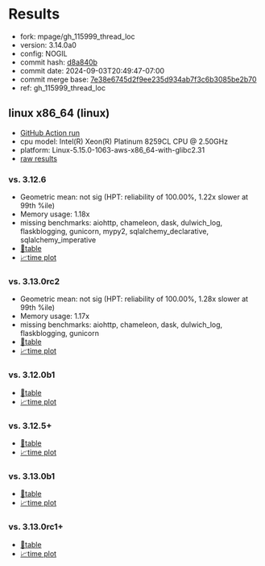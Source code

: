 # Results

- fork: mpage/gh_115999_thread_loc
- version: 3.14.0a0
- config: NOGIL
- commit hash: [d8a840b](https://github.com/mpage/cpython/commit/d8a840b)
- commit date: 2024-09-03T20:49:47-07:00
- commit merge base: [7e38e6745d2f9ee235d934ab7f3c6b3085be2b70](https://github.com/python/cpython/commit/7e38e6745d2f9ee235d934ab7f3c6b3085be2b70)
- ref: gh_115999_thread_loc

## linux x86_64 (linux)

- [GitHub Action run](https://github.com/facebookexperimental/free-threading-benchmarking/actions/runs/10694784445)
- cpu model: Intel(R) Xeon(R) Platinum 8259CL CPU @ 2.50GHz
- platform: Linux-5.15.0-1063-aws-x86_64-with-glibc2.31
- [raw results](bm-20240903-linux-x86_64-mpage-gh_115999_thread_loc-3.14.0a0-d8a840b.json)

### vs. 3.12.6

- Geometric mean: not sig (HPT: reliability of 100.00%, 1.22x slower at 99th %ile)
- Memory usage: 1.18x
- missing benchmarks: aiohttp, chameleon, dask, dulwich_log, flaskblogging, gunicorn, mypy2, sqlalchemy_declarative, sqlalchemy_imperative
- [📄table](bm-20240903-linux-x86_64-mpage-gh_115999_thread_loc-3.14.0a0-d8a840b-vs-3.12.6.md)
- [📈time plot](bm-20240903-linux-x86_64-mpage-gh_115999_thread_loc-3.14.0a0-d8a840b-vs-3.12.6.svg)

### vs. 3.13.0rc2

- Geometric mean: not sig (HPT: reliability of 100.00%, 1.28x slower at 99th %ile)
- Memory usage: 1.17x
- missing benchmarks: aiohttp, chameleon, dask, dulwich_log, flaskblogging, gunicorn
- [📄table](bm-20240903-linux-x86_64-mpage-gh_115999_thread_loc-3.14.0a0-d8a840b-vs-3.13.0rc2.md)
- [📈time plot](bm-20240903-linux-x86_64-mpage-gh_115999_thread_loc-3.14.0a0-d8a840b-vs-3.13.0rc2.svg)

### vs. 3.12.0b1

- [📄table](bm-20240903-linux-x86_64-mpage-gh_115999_thread_loc-3.14.0a0-d8a840b-vs-3.12.0b1.md)
- [📈time plot](bm-20240903-linux-x86_64-mpage-gh_115999_thread_loc-3.14.0a0-d8a840b-vs-3.12.0b1.svg)

### vs. 3.12.5+

- [📄table](bm-20240903-linux-x86_64-mpage-gh_115999_thread_loc-3.14.0a0-d8a840b-vs-3.12.5%2B.md)
- [📈time plot](bm-20240903-linux-x86_64-mpage-gh_115999_thread_loc-3.14.0a0-d8a840b-vs-3.12.5%2B.svg)

### vs. 3.13.0b1

- [📄table](bm-20240903-linux-x86_64-mpage-gh_115999_thread_loc-3.14.0a0-d8a840b-vs-3.13.0b1.md)
- [📈time plot](bm-20240903-linux-x86_64-mpage-gh_115999_thread_loc-3.14.0a0-d8a840b-vs-3.13.0b1.svg)

### vs. 3.13.0rc1+

- [📄table](bm-20240903-linux-x86_64-mpage-gh_115999_thread_loc-3.14.0a0-d8a840b-vs-3.13.0rc1%2B.md)
- [📈time plot](bm-20240903-linux-x86_64-mpage-gh_115999_thread_loc-3.14.0a0-d8a840b-vs-3.13.0rc1%2B.svg)

